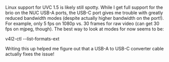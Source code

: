 Linux support for UVC 1.5 is likely still spotty. While I get full support for
the brio on the NUC USB-A ports, the USB-C port gives me trouble with greatly
reduced bandwidth modes (despite actually higher bandwidth on the port!). For
example, only 5 fps on 1080p vs. 30 frames for raw video (can get 30 fps on
mjpeg, though). The best way to look at modes for now seems to be:

v4l2-ctl --list-formats-ext

Writing this up helped me figure out that a USB-A to USB-C converter cable
actually fixes the issue!

